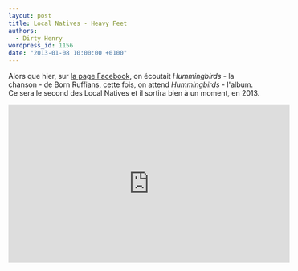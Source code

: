 ```yaml
---
layout: post
title: Local Natives - Heavy Feet
authors:
  - Dirty Henry
wordpress_id: 1156
date: "2013-01-08 10:00:00 +0100"
---
```


Alors que hier, sur [la page Facebook](http://www.facebook.com/DeadRoosterBlog),
on écoutait _Hummingbirds_ - la chanson - de Born Ruffians, cette fois, on
attend _Hummingbirds_ - l'album. Ce sera le second des Local Natives et il
sortira bien à un moment, en 2013.

<iframe width="560" height="315" src="http://www.youtube.com/embed/h2zWfxW60z0" frameborder="0" allowfullscreen></iframe>
